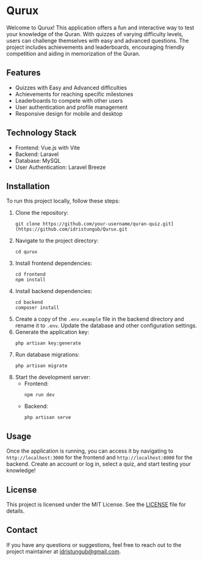 <h1>Qurux</h1>
  <p>
    Welcome to Qurux! This application offers a fun and interactive way to test your knowledge of the Quran. With quizzes of varying difficulty levels, users can challenge themselves with easy and advanced questions. The project includes achievements and leaderboards, encouraging friendly competition and aiding in memorization of the Quran.
  </p>

  <h2>Features</h2>
  <ul>
    <li>Quizzes with Easy and Advanced difficulties</li>
    <li>Achievements for reaching specific milestones</li>
    <li>Leaderboards to compete with other users</li>
    <li>User authentication and profile management</li>
    <li>Responsive design for mobile and desktop</li>
  </ul>

  <h2>Technology Stack</h2>
  <ul>
    <li>Frontend: Vue.js with Vite</li>
    <li>Backend: Laravel</li>
    <li>Database: MySQL</li>
    <li>User Authentication: Laravel Breeze</li>
  </ul>

  <h2>Installation</h2>
  <p>To run this project locally, follow these steps:</p>
  <ol>
    <li>Clone the repository:
      <pre><code>git clone https://github.com/your-username/quran-quiz.git](https://github.com/idristungub/Qurux.git</code></pre>
    </li>
    <li>Navigate to the project directory:
      <pre><code>cd qurux</code></pre>
    </li>
    <li>Install frontend dependencies:
      <pre><code>cd frontend
npm install</code></pre>
    </li>
    <li>Install backend dependencies:
      <pre><code>cd backend
composer install</code></pre>
    </li>
    <li>Create a copy of the <code>.env.example</code> file in the backend directory and rename it to <code>.env</code>. Update the database and other configuration settings.</li>
    <li>Generate the application key:
      <pre><code>php artisan key:generate</code></pre>
    </li>
    <li>Run database migrations:
      <pre><code>php artisan migrate</code></pre>
    </li>
    <li>Start the development server:
      <ul>
        <li>Frontend: <pre><code>npm run dev</code></pre></li>
        <li>Backend: <pre><code>php artisan serve</code></pre></li>
      </ul>
    </li>
  </ol>

  <h2>Usage</h2>
  <p>Once the application is running, you can access it by navigating to <code>http://localhost:3000</code> for the frontend and <code>http://localhost:8000</code> for the backend. Create an account or log in, select a quiz, and start testing your knowledge!</p>



  <h2>License</h2>
  <p>This project is licensed under the MIT License. See the <a href="LICENSE">LICENSE</a> file for details.</p>

  <h2>Contact</h2>
  <p>If you have any questions or suggestions, feel free to reach out to the project maintainer at <a href="mailto:your-email@example.com">idristungub@gmail.com</a>.</p>
